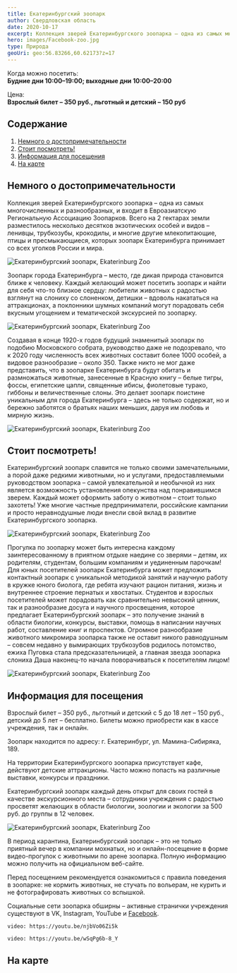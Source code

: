```yaml
---
title: Екатеринбургский зоопарк
author: Свердловская область
date: 2020-10-17
excerpt: Коллекция зверей Екатеринбургского зоопарка – одна из самых многочисленных и разнообразных, и входит в Евроазиатскую Региональную Ассоциацию Зоопарков.
hero: images/Facebook-zoo.jpg
type: Природа
geoUri: geo:56.83266,60.62173?z=17
---
```

Когда можно посетить:  
**Будние дни 10:00–19:00; выходные дни 10:00–20:00**

Цена:  
**Взрослый билет – 350 руб., льготный и детский – 150 руб**

## Содержание
1. [Немного о достопримечательности](#немного-о-достопримечательности)
2. [Стоит посмотреть!](#стоит-посмотреть)
3. [Информация для посещения](#информация-для-посещения)
3. [На карте](#на-карте)

## Немного о достопримечательности
Коллекция зверей Екатеринбургского зоопарка – одна из самых многочисленных и разнообразных, и входит в Евроазиатскую Региональную Ассоциацию Зоопарков. Всего на 2 гектарах земли разместилось несколько десятков экзотических особей и видов – ленивцы, трубкозубы, крокодилы, и многие другие млекопитающие, птицы и пресмыкающиеся, которых зоопарк Екатеринбурга принимает со всех уголков России и мира.

![Екатеринбургский зоопарк, Ekaterinburg Zoo](images/Ekb-zoo6.jpg "Белый медведь Умка")

Зоопарк города Екатеринбурга – место, где дикая природа становится ближе к человеку. Каждый желающий может посетить зоопарк и найти для себя что-то близкое сердцу: любители животных с радостью взглянут на слониху со слоненком, детишки – вдоволь накататься на аттракционах, а поклонники шумных компаний могут порадовать себя вкусным угощением и тематической экскурсией по зоопарку.

![Екатеринбургский зоопарк, Ekaterinburg Zoo](images/Ekb-zoo5.jpg "Восточный венценосный журавль")


Создавая в конце 1920-х годов будущий знаменитый зоопарк по подобию Московского собрата, руководство даже не подозревало, что к 2020 году численность всех животных составит более 1000 особей, а видовое разнообразие – около 350. Также никто не мог даже представить, что в зоопарке Екатеринбурга будут обитать и размножаться животные, занесенные в Красную книгу – белые тигры, фоссы, египетские цапли, священные ибисы, фиолетовые турако, гиббоны и величественные слоны. Это делает зоопарк поистине уникальным для города Екатеринбурга – здесь не только содержат, но и бережно заботятся о братьях наших меньших, даруя им любовь и мирную жизнь.

![Екатеринбургский зоопарк, Ekaterinburg Zoo](images/Ekb-zoo3.jpg "Спящая львица")

## Стоит посмотреть!
Екатеринбургский зоопарк славится не только своими замечательными, а порой даже редкими животными, но и услугами, предоставляемыми руководством зоопарка – самой увлекательной и необычной из них является возможность установления опекунства над понравившимся зверем. Каждый может оформить заботу о животном – стоит только захотеть! Уже многие частные предприниматели, российские кампании и просто неравнодушные люди внесли свой вклад в развитие Екатеринбургского зоопарка.

![Екатеринбургский зоопарк, Ekaterinburg Zoo](images/Facebook-zoo6.jpg "Азиатская слониха Даша. Источник Facebook зоопарка")

Прогулка по зоопарку может быть интересна каждому заинтересованному в приятном отдыхе наедине со зверями – детям, их родителям, студентам, большим компаниям и уединенным парочкам! Для юных посетителей зоопарк Екатеринбурга может предложить контактный зоопарк с уникальной методикой занятий и научную работу в кружке юного биолога, где ребята изучают рацион питания, жизнь и внутреннее строение пернатых и хвостатых. Студентов и взрослых посетителей может порадовать как сравнительно невысокий ценник, так и разнообразие досуга и научного просвещения, которое предлагает Екатеринбургский зоопарк – это получение знаний в области биологии, конкурсы, выставки, помощь в написании научных работ, составление книг и проспектов. Огромное разнообразие животного микромира зоопарка также не оставит никого равнодушным – совсем недавно у вымирающих трубкозубов родилось потомство, ежиха Пуговка стала предсказательницей, а главная звезда зоопарка слониха Даша наконец-то начала поворачиваться к посетителям лицом! 

![Екатеринбургский зоопарк, Ekaterinburg Zoo](images/Facebook-zoo5.jpg "Восточный колобус или гвереца. Источник Facebook зоопарка")

## Информация для посещения
Взрослый билет – 350 руб., льготный и детский с 5 до 18 лет – 150 руб., детский до 5 лет – бесплатно. Билеты можно приобрести как в кассе учреждения, так и онлайн.

Зоопарк находится по адресу: г. Екатеринбург, ул. Мамина-Сибиряка, 189.

На территории Екатеринбургского зоопарка присутствует кафе, действуют детские аттракционы. Часто можно попасть на различные выставки, конкурсы и праздники.

Екатеринбургский зоопарк каждый день открыт для своих гостей в качестве экскурсионного места – сотрудники учреждения с радостью просветят желающих в области биологии, зоологии и экологии за 500 руб. до группы в 12 человек.

![Екатеринбургский зоопарк, Ekaterinburg Zoo](images/Facebook-zooekb9.jpg "Кубинский крокодил. Источник Facebook зоопарка")

В период карантина, Екатеринбургский зоопарк – это не только приятный вечер в компании мохнатых, но и онлайн-посещение в форме видео-прогулок с животными по арене зоопарка. Полную информацию можно получить на официальном веб-сайте.

Перед посещением рекомендуется ознакомиться с правила поведения в зоопарке: не кормить животных, не стучать по вольерам, не курить и не фотографировать животных со вспышкой.

Социальные сети зоопарка обширны – активные странички учреждения существуют в VK, Instagram, YouTube и [Facebook](https://www.facebook.com/zooekb).

`video: https://youtu.be/njbVo06Zi5k`

`video: https://youtu.be/wSqPg6b-8_Y`

## На карте
